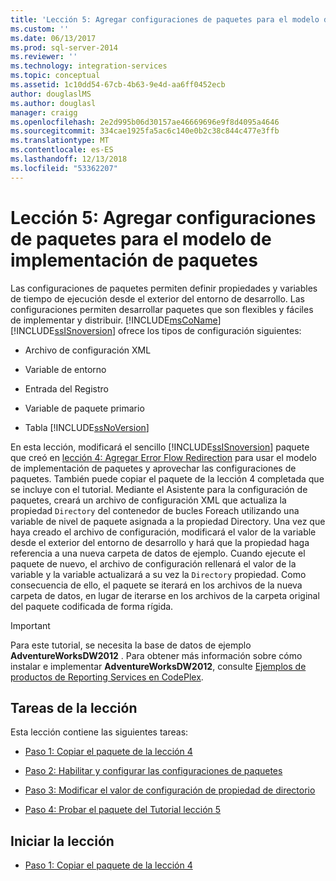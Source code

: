 ```yaml
---
title: 'Lección 5: Agregar configuraciones de paquetes para el modelo de implementación de paquetes | Microsoft Docs'
ms.custom: ''
ms.date: 06/13/2017
ms.prod: sql-server-2014
ms.reviewer: ''
ms.technology: integration-services
ms.topic: conceptual
ms.assetid: 1c10dd54-67cb-4b63-9e4d-aa6ff0452ecb
author: douglaslMS
ms.author: douglasl
manager: craigg
ms.openlocfilehash: 2e2d995b06d30157ae46669696e9f8d4095a4646
ms.sourcegitcommit: 334cae1925fa5ac6c140e0b2c38c844c477e3ffb
ms.translationtype: MT
ms.contentlocale: es-ES
ms.lasthandoff: 12/13/2018
ms.locfileid: "53362207"
---
```

# <a name="lesson-5-adding-package-configurations-for-the-package-deployment-model"></a>Lección 5: Agregar configuraciones de paquetes para el modelo de implementación de paquetes
  Las configuraciones de paquetes permiten definir propiedades y variables de tiempo de ejecución desde el exterior del entorno de desarrollo. Las configuraciones permiten desarrollar paquetes que son flexibles y fáciles de implementar y distribuir. [!INCLUDE[msCoName](../includes/msconame-md.md)] [!INCLUDE[ssISnoversion](../includes/ssisnoversion-md.md)] ofrece los tipos de configuración siguientes:  
  
-   Archivo de configuración XML  
  
-   Variable de entorno  
  
-   Entrada del Registro  
  
-   Variable de paquete primario  
  
-   Tabla [!INCLUDE[ssNoVersion](../includes/ssnoversion-md.md)]  
  
 En esta lección, modificará el sencillo [!INCLUDE[ssISnoversion](../includes/ssisnoversion-md.md)] paquete que creó en [lección 4: Agregar Error Flow Redirection](lesson-4-add-error-flow-redirection-with-ssis.md) para usar el modelo de implementación de paquetes y aprovechar las configuraciones de paquetes. También puede copiar el paquete de la lección 4 completada que se incluye con el tutorial. Mediante el Asistente para la configuración de paquetes, creará un archivo de configuración XML que actualiza la propiedad `Directory` del contenedor de bucles Foreach utilizando una variable de nivel de paquete asignada a la propiedad Directory. Una vez que haya creado el archivo de configuración, modificará el valor de la variable desde el exterior del entorno de desarrollo y hará que la propiedad haga referencia a una nueva carpeta de datos de ejemplo. Cuando ejecute el paquete de nuevo, el archivo de configuración rellenará el valor de la variable y la variable actualizará a su vez la `Directory` propiedad. Como consecuencia de ello, el paquete se iterará en los archivos de la nueva carpeta de datos, en lugar de iterarse en los archivos de la carpeta original del paquete codificada de forma rígida.  
  
> [!IMPORTANT]  
>  Para este tutorial, se necesita la base de datos de ejemplo **AdventureWorksDW2012** . Para obtener más información sobre cómo instalar e implementar **AdventureWorksDW2012**, consulte [Ejemplos de productos de Reporting Services en CodePlex](https://go.microsoft.com/fwlink/?LinkID=526910).  
  
## <a name="lesson-tasks"></a>Tareas de la lección  
 Esta lección contiene las siguientes tareas:  
  
-   [Paso 1: Copiar el paquete de la lección 4](lesson-5-1-copying-the-lesson-4-package.md)  
  
-   [Paso 2: Habilitar y configurar las configuraciones de paquetes](lesson-5-2-enabling-and-configuring-package-configurations.md)  
  
-   [Paso 3: Modificar el valor de configuración de propiedad de directorio](lesson-5-3-modifying-the-directory-property-configuration-value.md)  
  
-   [Paso 4: Probar el paquete del Tutorial lección 5](lesson-5-4-testing-the-lesson-5-tutorial-package.md)  
  
## <a name="start-the-lesson"></a>Iniciar la lección  
  
-   [Paso 1: Copiar el paquete de la lección 4](lesson-5-1-copying-the-lesson-4-package.md)  
  
  
